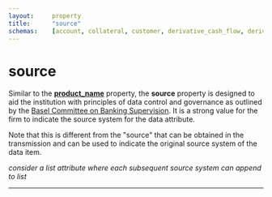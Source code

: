 ```yaml
---
layout:		property
title:		"source"
schemas:	[account, collateral, customer, derivative_cash_flow, derivative, loan_transaction, loan, security]
---
```


# source
Similar to the [**product_name**][product_name] property, the **source** property is designed to aid the institution with principles of data control and governance as outlined by the [Basel Committee on Banking Supervision][bcbs239]. It is a strong value for the firm to indicate the source system for the data attribute.

Note that this is different from the "source" that can be obtained in the transmission and can be used to indicate the original source system of the data item.

*consider a list attribute where each subsequent source system can append to list*

---
[product_name]: https://github.com/suadelabs/fire/blob/master/documentation/product_name.md
[bcbs239]: http://www.bis.org/publ/bcbs239.pdf
